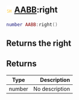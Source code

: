 ## ![shared](.gitbook/assets/shared.png) [AABB](./home/AABB):right

```lua
number AABB:right()
```

Returns the right
------
## Returns

| Type   | Description |
| ------ | ----------: |
| number | No description |

